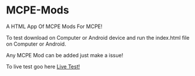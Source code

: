 MCPE-Mods
=========

A HTML App Of MCPE Mods For MCPE!

To test download on Computer or Android device and run the index.html file on Computer or Android.

Any MCPE Mod can be added just make a issue!


To live test goo here <a class="button" href="http://shadinachat.github.io/MCPE-Mods">Live Test!</a>
